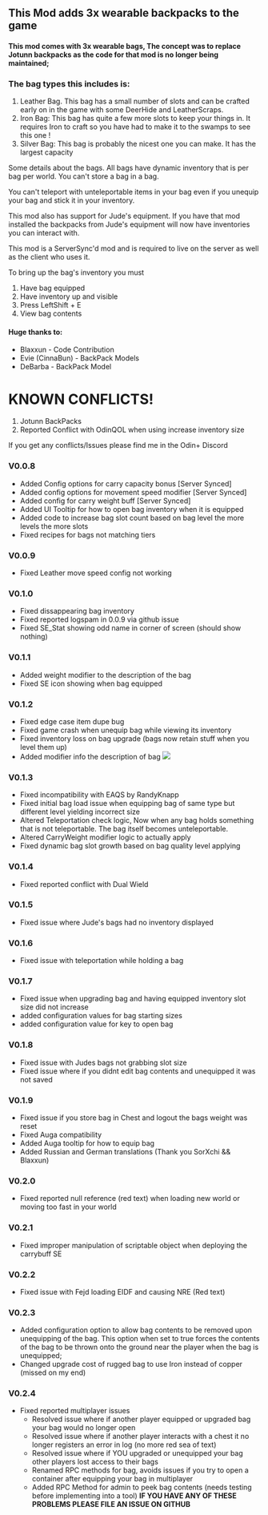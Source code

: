 ## This Mod adds 3x wearable backpacks to the game

#### This mod comes with 3x wearable bags, The concept was to replace Jotunn backpacks as the code for that mod is no longer being maintained;

### The bag types this includes is:
 1) Leather Bag. This bag has a small number of slots and can be crafted early on in the game with some DeerHide and LeatherScraps.
 2) Iron Bag: This bag has quite a few more slots to keep your things in. It requires Iron to craft so you have had to make it to the swamps to see this one !
 3) Silver Bag: This bag is probably the nicest one you can make. It has the largest capacity


Some details about the bags.
All bags have dynamic inventory that is per bag per world.
You can't store a bag in a bag.

You can't teleport with unteleportable items in your bag even if you unequip your bag and stick it in your inventory. 

This mod also has support for Jude's equipment. If you have that mod installed the backpacks from Jude's equipment will now have inventories you can interact with.

This mod is a ServerSync'd mod and is required to live on the server as well as the client who uses it.

To bring up the bag's inventory you must 
1) Have bag equipped
2) Have inventory up and visible
3) Press LeftShift + E 
4) View bag contents


#### Huge thanks to:
* Blaxxun - Code Contribution
* Evie (CinnaBun) - BackPack Models
* DeBarba - BackPack Model


# KNOWN CONFLICTS!
1) Jotunn BackPacks
2) Reported Conflict with OdinQOL when using increase inventory size

If you get any conflicts/Issues please find me in the Odin+ Discord


### V0.0.8
* Added Config options for carry capacity bonus [Server Synced]
* Added config options for movement speed modifier [Server Synced]
* Added config for carry weight buff [Server Synced]
* Added UI Tooltip for how to open bag inventory when it is equipped
* Added code to increase bag slot count based on bag level the more levels the more slots
* Fixed recipes for bags not matching tiers


### V0.0.9
* Fixed Leather move speed config not working

### V0.1.0
* Fixed dissappearing bag inventory
* Fixed reported logspam in 0.0.9 via github issue
* Fixed SE_Stat showing odd name in corner of screen (should show nothing)

### V0.1.1
* Added weight modifier to the description of the bag
* Fixed SE icon showing when bag equipped 

### V0.1.2
* Fixed edge case item dupe bug
* Fixed game crash when unequip bag while viewing its inventory
* Fixed inventory loss on bag upgrade (bags now retain stuff when you level them up)
* Added modifier info the description of bag <img src="https://user-images.githubusercontent.com/67915879/154521277-a89f2893-fadd-42ec-858b-ceacf7ef0417.png">

### V0.1.3
* Fixed incompatibility with EAQS by RandyKnapp
* Fixed initial bag load issue when equipping bag of same type but different level yielding incorrect size
* Altered Teleportation check logic, Now when any bag holds something that is not teleportable. The bag itself becomes unteleportable.
* Altered CarryWeight modifier logic to actually apply 
* Fixed dynamic bag slot growth based on bag quality level applying

### V0.1.4
* Fixed reported conflict with Dual Wield

### V0.1.5
* Fixed issue where Jude's bags had no inventory displayed


### V0.1.6
* Fixed issue with teleportation while holding a bag

### V0.1.7
* Fixed issue when upgrading bag and having equipped inventory slot size did not increase
* added configuration values for bag starting sizes
* added configuration value for key to open bag 

### V0.1.8
* Fixed issue with Judes bags not grabbing slot size
* Fixed issue where if you didnt edit bag contents and unequipped it was not saved

### V0.1.9
* Fixed issue if you store bag in Chest and logout the bags weight was reset
* Fixed Auga compatibility
* Added Auga tooltip for how to equip bag
* Added Russian and German translations (Thank you SorXchi && Blaxxun)

### V0.2.0
* Fixed reported null reference (red text) when loading new world or moving too fast in your world 

### V0.2.1
* Fixed improper manipulation of scriptable object when deploying the carrybuff SE


### V0.2.2
* Fixed issue with Fejd loading EIDF and causing NRE (Red text)

### V0.2.3
* Added configuration option to allow bag contents to be removed upon unequipping of the bag. This option when set to true forces the contents of the bag to be thrown onto the ground near the player when the bag is unequipped;
* Changed upgrade cost of rugged bag to use Iron instead of copper (missed on my end)


### V0.2.4
* Fixed reported multiplayer issues
  * Resolved issue where if another player equipped or upgraded bag your bag would no longer open
  * Resolved issue where if another player interacts with a chest it no longer registers an error in log (no more red sea of text)
  * Resolved issue where if YOU upgraded or unequipped your bag other players lost access to their bags
  * Renamed RPC methods for bag, avoids issues if you try to open a container after equipping your bag in multiplayer
  * Added RPC Method for admin to peek bag contents (needs testing before implementing into a tool)
  **IF YOU HAVE ANY OF THESE PROBLEMS PLEASE FILE AN ISSUE ON GITHUB**
